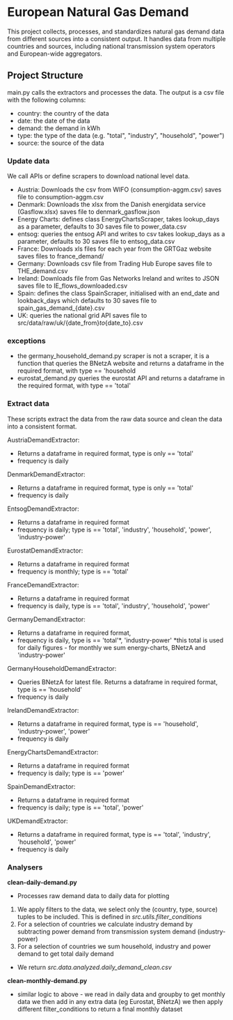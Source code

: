 # European Natural Gas Demand

This project collects, processes, and standardizes natural gas demand data from different sources into a consistent output. It handles data from multiple countries and sources, including national transmission system operators and European-wide aggregators.

## Project Structure 

main.py calls the extractors and processes the data. The output is a csv file with the following columns:

- country: the country of the data
- date: the date of the data
- demand: the demand in kWh
- type: the type of the data (e.g. "total", "industry", "household", "power")
- source: the source of the data

### Update data

We call APIs or define scrapers to download national level data.
- Austria: Downloads the csv from WIFO (consumption-aggm.csv)
saves file to consumption-aggm.csv
- Denmark: Downloads the xlsx from the Danish energidata service (Gasflow.xlsx)
saves file to denmark_gasflow.json
- Energy Charts: defines class EnergyChartsScraper,
takes lookup_days as a parameter, defaults to 30
saves file to power_data.csv
- entsog: queries the entsog API and writes to csv
takes lookup_days as a parameter, defaults to 30
saves file to entsog_data.csv
- France: Downloads xls files for each year from the GRTGaz website
saves files to france_demand/
- Germany: Downloads csv file from Trading Hub Europe
saves file to THE_demand.csv
- Ireland: Downloads file from Gas Networks Ireland and writes to JSON
saves file to IE_flows_downloaded.csv
- Spain: defines the class SpainScraper, initialised with an end_date and lookback_days which defaults to 30
saves file to spain_gas_demand_{date}.csv
- UK: queries the national grid API
saves file to src/data/raw/uk/{date_from}_to_{date_to}.csv

### exceptions
- the germany_household_demand.py scraper is not a scraper, it is a function that queries the BNetzA website and returns a dataframe in the required format, with type == 'household
- eurostat_demand.py queries the eurostat API and returns a dataframe in the required format, with type == 'total'

### Extract data

These scripts extract the data from the raw data source and clean the data into a consistent format.

AustriaDemandExtractor: 
- Returns a dataframe in required format, type is only == 'total'
- frequency is daily

DenmarkDemandExtractor: 
- Returns a dataframe in required format, type is only == 'total'
- frequency is daily

EntsogDemandExtractor: 
- Returns a dataframe in required format
- frequency is daily; type is == 'total', 'industry', 'household', 'power', 'industry-power'

EurostatDemandExtractor:
- Returns a dataframe in required format
- frequency is monthly; type is == 'total'

FranceDemandExtractor:
- Returns a dataframe in required format
- frequency is daily, type is == 'total', 'industry', 'household', 'power'

GermanyDemandExtractor:
- Returns a dataframe in required format, 
- frequency is daily, type is == 'total'*, 'industry-power'
*this total is used for daily figures - for monthly we sum energy-charts, BNetzA and 'industry-power'

GermanyHouseholdDemandExtractor:
- Queries BNetzA for latest file. Returns a dataframe in required format, type is == 'household'
- frequency is daily

IrelandDemandExtractor:
- Returns a dataframe in required format, type is == 'household', 'industry-power', 'power'
- frequency is daily

EnergyChartsDemandExtractor:
- Returns a dataframe in required format
- frequency is daily; type is == 'power'

SpainDemandExtractor:
- Returns a dataframe in required format
- frequency is daily; type is == 'total', 'power'

UKDemandExtractor:
- Returns a dataframe in required format, type is == 'total', 'industry', 'household', 'power'
- frequency is daily

### Analysers

**clean-daily-demand.py** 
- Processes raw demand data to daily data for plotting
1. We apply filters to the data, we select only the (country, type, source) tuples to be included. This is defined in *src.utils.filter_conditions*
2. For a selection of countries we calculate industry demand by subtracting power demand from transmission system demand (industry-power)
3. For a selection of countries we sum household, industry and power demand to get total daily demand
- We return *src.data.analyzed.daily_demand_clean.csv*

**clean-monthly-demand.py**
- similar logic to above - 
we read in daily data and groupby to get monthly data 
we then add in any extra data (eg Eurostat, BNetzA)
we then apply different filter_conditions to return a final monthly dataset








